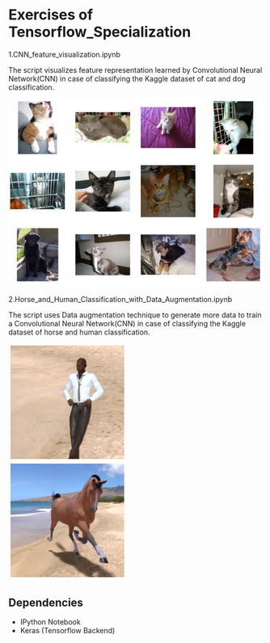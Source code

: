 # Exercises of Tensorflow_Specialization 

1.CNN_feature_visualization.ipynb

The script visualizes feature representation learned by Convolutional Neural Network(CNN) in case of classifying the Kaggle dataset of cat and dog classification.

![Dataset](/cat_vs_dog.jpg)

2.Horse_and_Human_Classification_with_Data_Augmentation.ipynb

The script uses Data augmentation technique to generate more data to train a Convolutional Neural Network(CNN) in case of classifying the 
Kaggle dataset of horse and human classification.

![Dataset](/Horse_vs_Human.png)


## Dependencies
* IPython Notebook
* Keras (Tensorflow Backend)